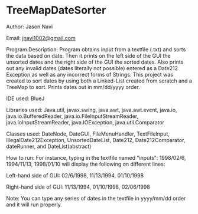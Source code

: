 # TreeMapDateSorter
Author: Jason Navi

Email: jnavi1002@gmail.com

Program Description: Program obtains input from a textfile (.txt) and sorts the data based on date.
Then it prints on the left side of the GUI the unsorted dates and the right side of the GUI the sorted dates.
Also prints out any invalid dates (dates literally not possible) entered as a Date212 Exception as well as any incorrect forms of Strings. This project was created to sort dates by using both a Linked-List created from scratch and a TreeMap to sort. 
Prints dates out in mm/dd/yyyy order.

IDE used: BlueJ

Libraries used: Java.util, javax.swing, java.awt, java.awt.event, java.io, java.io.BufferedReader, java.io.FileInputStreamReader, java.ioInputStreamReader, java.IOException, java.util.Comparator

Classes used: DateNode, DateGUI, FileMenuHandler, TextFileInput, IllegalDate212Exception, UnsortedDateList, Date212, Date212Comparator, dateRunner, and DateList(abstract)

How to run: For instance, typing in the textfile named "inputs": 1998/02/6, 1994/11/13, 1998/01/10 will display the following on different lines:

Left-hand side of GUI: 02/6/1998, 11/13/1994, 01/10/1998  

Right-hand side of GUI: 11/13/1994, 01/10/1998, 02/06/1998 

Note: You can type any series of dates in the textfile in yyyy/mm/dd order and it will run properly. 
                                                   
                                                     
